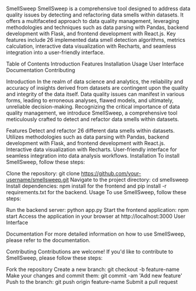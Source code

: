 SmellSweep
SmellSweep is a comprehensive tool designed to address data quality issues by detecting and refactoring data smells within datasets. It offers a multifaceted approach to data quality management, leveraging methodologies and techniques such as data parsing with Pandas, backend development with Flask, and frontend development with React.js. Key features include 26 implemented data smell detection algorithms, metrics calculation, interactive data visualization with Recharts, and seamless integration into a user-friendly interface.

Table of Contents
Introduction
Features
Installation
Usage
User Interface
Documentation
Contributing

Introduction
In the realm of data science and analytics, the reliability and accuracy of insights derived from datasets are contingent upon the quality and integrity of the data itself. Data quality issues can manifest in various forms, leading to erroneous analyses, flawed models, and ultimately, unreliable decision-making. Recognizing the critical importance of data quality management, we introduce SmellSweep, a comprehensive tool meticulously crafted to detect and refactor data smells within datasets.

Features
Detect and refactor 26 different data smells within datasets.
Utilizes methodologies such as data parsing with Pandas, backend development with Flask, and frontend development with React.js.
Interactive data visualization with Recharts.
User-friendly interface for seamless integration into data analysis workflows.
Installation
To install SmellSweep, follow these steps:

Clone the repository: git clone https://github.com/your-username/smellsweep.git
Navigate to the project directory: cd smellsweep
Install dependencies: npm install for the frontend and pip install -r requirements.txt for the backend.
Usage
To use SmellSweep, follow these steps:

Run the backend server: python app.py
Start the frontend application: npm start
Access the application in your browser at http://localhost:3000
User Interface

Documentation
For more detailed information on how to use SmellSweep, please refer to the documentation.

Contributing
Contributions are welcome! If you'd like to contribute to SmellSweep, please follow these steps:

Fork the repository
Create a new branch: git checkout -b feature-name
Make your changes and commit them: git commit -am 'Add new feature'
Push to the branch: git push origin feature-name
Submit a pull request
